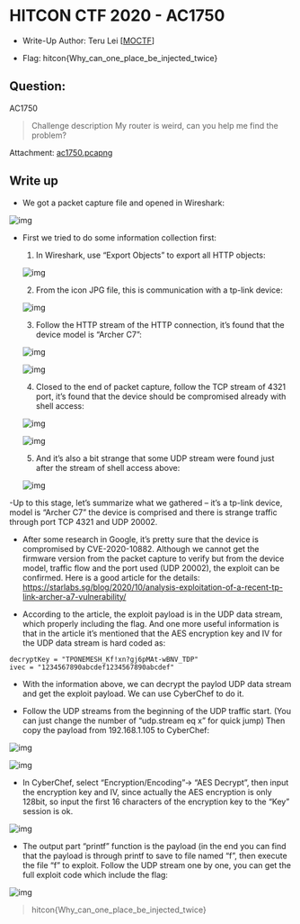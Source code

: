 # HITCON CTF 2020 - AC1750
- Write-Up Author: Teru Lei \[[MOCTF](https://www.facebook.com/MOCSCTF)\]

- Flag: hitcon{Why_can_one_place_be_injected_twice}

## **Question:**
AC1750

>Challenge description
>My router is weird, can you help me find the problem?

Attachment: [ac1750.pcapng](./ac1750.pcapng)

## Write up
- We got a packet capture file and opened in Wireshark:

![img](./img/1.JPG)

- First we tried to do some information collection first:
	1. In Wireshark, use “Export Objects” to export all HTTP objects:

	![img](./img/2.JPG)

	2. From the icon JPG file, this is communication with a tp-link device:

	![img](./img/3.JPG)

	3. Follow the HTTP stream of the HTTP connection, it’s found that the device model is “Archer C7”:

	![img](./img/4.JPG)

	![img](./img/5.JPG)

	4. Closed to the end of packet capture, follow the TCP stream of 4321 port, it’s found that the device should be compromised already with shell access:

	![img](./img/6.JPG)

	![img](./img/7.JPG)

	5. And it’s also a bit strange that some UDP stream were found just after the stream of shell access above:

	![img](./img/8.JPG)

-Up to this stage, let’s summarize what we gathered – it’s a tp-link device, model is “Archer C7” the device is comprised and there is strange traffic through port TCP 4321 and UDP 20002.

- After some research in Google, it’s pretty sure that the device is compromised by CVE-2020-10882. Although we cannot get the firmware version from the packet capture to verify but from the device model, traffic flow and the port used (UDP 20002), the exploit can be confirmed. Here is a good article for the details:
https://starlabs.sg/blog/2020/10/analysis-exploitation-of-a-recent-tp-link-archer-a7-vulnerability/

- According to the article, the exploit payload is in the UDP data stream, which properly including the flag. And one more useful information is that in the article it’s mentioned that the AES encryption key and IV for the UDP data stream is hard coded as:

```
decryptKey = "TPONEMESH_Kf!xn?gj6pMAt-wBNV_TDP"
ivec = "1234567890abcdef1234567890abcdef"
```

- With the information above, we can decrypt the paylod UDP data stream and get the exploit payload. We can use CyberChef to do it.

- Follow the UDP streams from the beginning of the UDP traffic start. (You can just change the number of “udp.stream eq x” for quick jump) Then copy the payload from 192.168.1.105 to CyberChef:

![img](./img/9.JPG)

![img](./img/10.JPG)

- In CyberChef, select “Encryption/Encoding”-> “AES Decrypt”, then input the encryption key and IV, since actually the AES encryption is only 128bit, so input the first 16 characters of the encryption key to the “Key” session is ok.

![img](./img/11.JPG)

- The output part “printf” function is the payload (in the end you can find that the payload is through printf to save to file named “f”, then execute the file “f” to exploit. Follow the UDP stream one by one, you can get the full exploit code which include the flag:

![img](./img/12.JPG)

> hitcon{Why_can_one_place_be_injected_twice}
